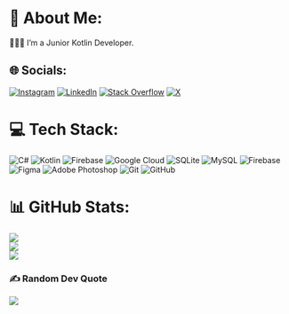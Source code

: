 # 💫 About Me:
👨🏻‍💻 I’m a Junior Kotlin Developer.


## 🌐 Socials:
[![Instagram](https://img.shields.io/badge/Instagram-%23E4405F.svg?logo=Instagram&logoColor=white)](https://instagram.com/erdemyesilcicek) [![LinkedIn](https://img.shields.io/badge/LinkedIn-%230077B5.svg?logo=linkedin&logoColor=white)](https://linkedin.com/in/erdemyesilcicek) [![Stack Overflow](https://img.shields.io/badge/-Stackoverflow-FE7A16?logo=stack-overflow&logoColor=white)](https://stackoverflow.com/users/27177517) [![X](https://img.shields.io/badge/X-black.svg?logo=X&logoColor=white)](https://x.com/erdemyesilcicek) 

# 💻 Tech Stack:
![C#](https://img.shields.io/badge/c%23-%23239120.svg?style=flat&logo=csharp&logoColor=white) ![Kotlin](https://img.shields.io/badge/kotlin-%237F52FF.svg?style=flat&logo=kotlin&logoColor=white) ![Firebase](https://img.shields.io/badge/firebase-%23039BE5.svg?style=flat&logo=firebase) ![Google Cloud](https://img.shields.io/badge/GoogleCloud-%234285F4.svg?style=flat&logo=google-cloud&logoColor=white) ![SQLite](https://img.shields.io/badge/sqlite-%2307405e.svg?style=flat&logo=sqlite&logoColor=white) ![MySQL](https://img.shields.io/badge/mysql-4479A1.svg?style=flat&logo=mysql&logoColor=white) ![Firebase](https://img.shields.io/badge/firebase-a08021?style=flat&logo=firebase&logoColor=ffcd34) ![Figma](https://img.shields.io/badge/figma-%23F24E1E.svg?style=flat&logo=figma&logoColor=white) ![Adobe Photoshop](https://img.shields.io/badge/adobe%20photoshop-%2331A8FF.svg?style=flat&logo=adobe%20photoshop&logoColor=white) ![Git](https://img.shields.io/badge/git-%23F05033.svg?style=flat&logo=git&logoColor=white) ![GitHub](https://img.shields.io/badge/github-%23121011.svg?style=flat&logo=github&logoColor=white)
# 📊 GitHub Stats:
![](https://github-readme-stats.vercel.app/api?username=erdemyesilcicek&theme=dark&hide_border=true&include_all_commits=false&count_private=false)<br/>
![](https://github-readme-streak-stats.herokuapp.com/?user=erdemyesilcicek&theme=dark&hide_border=true)<br/>
![](https://github-readme-stats.vercel.app/api/top-langs/?username=erdemyesilcicek&theme=dark&hide_border=true&include_all_commits=false&count_private=false&layout=compact)

### ✍️ Random Dev Quote
![](https://quotes-github-readme.vercel.app/api?type=horizontal&theme=dark)

<!-- Proudly created with GPRM ( https://gprm.itsvg.in ) -->
